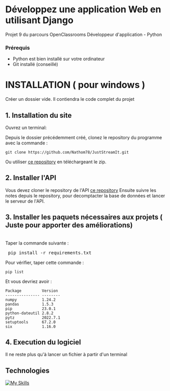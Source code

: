 # Développez une application Web en utilisant Django
Projet 9 du parcours OpenClassrooms Développeur d'application - Python

### Prérequis
* Python est bien installé sur votre ordinateur
* Git installé (conseillé)

# INSTALLATION ( pour windows )

Créer un dossier vide. Il contiendra le code complet du projet
## 1. Installation du site

Ouvrez un terminal:

Depuis le dossier précédemment créé, clonez le repository du programme avec la commande :

<pre><code>git clone https://github.com/Nathom78/JustStreamIt.git</code></pre>

Ou utiliser [ce repository](https://github.com/Nathom78/JustStreamIt.git) en téléchargeant le zip.
<br>


## 2. Installer l'API
Vous devez cloner le repository de l'API [ce repository](https://github.com/OpenClassrooms-Student-Center/OCMovies-API-EN-FR.git)
Ensuite suivre les notes depuis le repository, pour decomptacter la base de données et lancer le serveur de l'API.

## 3. Installer les paquets nécessaires aux projets ( Juste pour apporter des améliorations)

<br>
Taper la commande suivante : 
<pre> pip install -r requirements.txt </pre>
Pour vérifier, taper cette commande :
<pre><code>pip list</code></pre>
Et vous devriez avoir :
<pre><code>Package         Version
--------------- --------
numpy           1.24.2
pandas          1.5.3
pip             23.0.1
python-dateutil 2.8.2
pytz            2022.7.1
setuptools      67.2.0
six             1.16.0
</code></pre>

## 4. Execution du logiciel

Il ne reste plus qu'à lancer un fichier à partir d'un terminal





## Technologies
[![My Skills](https://skillicons.dev/icons?i=git,github,python,django&theme=dark)](https://skillicons.dev)




